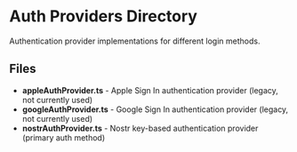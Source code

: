 # Auth Providers Directory

Authentication provider implementations for different login methods.

## Files

- **appleAuthProvider.ts** - Apple Sign In authentication provider (legacy, not currently used)
- **googleAuthProvider.ts** - Google Sign In authentication provider (legacy, not currently used)
- **nostrAuthProvider.ts** - Nostr key-based authentication provider (primary auth method)